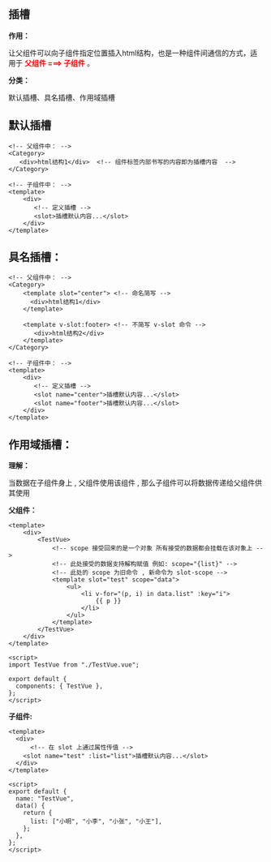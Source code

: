 ## 插槽

**作用：**

让父组件可以向子组件指定位置插入html结构，也是一种组件间通信的方式，适用于 <strong style="color:red">父组件 ===> 子组件</strong> 。



**分类：**

默认插槽、具名插槽、作用域插槽



## 默认插槽

```vue
<!-- 父组件中： -->
<Category>
   <div>html结构1</div>  <!-- 组件标签内部书写的内容即为插槽内容  -->
</Category>

<!-- 子组件中： -->
<template>
    <div>
       <!-- 定义插槽 -->
       <slot>插槽默认内容...</slot>
    </div>
</template>
```



## 具名插槽：

```vue
<!-- 父组件中： -->
<Category>
    <template slot="center"> <!-- 命名简写 --> 
      <div>html结构1</div>
    </template>

    <template v-slot:footer> <!-- 不简写 v-slot 命令 --> 
       <div>html结构2</div>
    </template>
</Category>

<!-- 子组件中： -->
<template>
    <div>
       <!-- 定义插槽 -->
       <slot name="center">插槽默认内容...</slot>
       <slot name="footer">插槽默认内容...</slot>
    </div>
</template>
```





## 作用域插槽：

**理解：**

当数据在子组件身上 , 父组件使用该组件 , 那么子组件可以将数据传递给父组件供其使用



**父组件：**

```vue
<template>
	<div>
    	<TestVue>
            <!-- scope 接受回来的是一个对象 所有接受的数据都会挂载在该对象上 -->
            <!-- 此处接受的数据支持解构赋值 例如: scope="{list}" -->
            <!-- 此处的 scope 为旧命令 , 新命令为 slot-scope -->
      		<template slot="test" scope="data"> 
        		<ul>
          			<li v-for="(p, i) in data.list" :key="i">
            			{{ p }}
          			</li>
        		</ul>
      		</template>
    	</TestVue>
    </div>
</template>

<script>
import TestVue from "./TestVue.vue";

export default {
  components: { TestVue },
};
</script>
```



**子组件:**

```vue
<template>
  <div>
      <!-- 在 slot 上通过属性传值 -->
    <slot name="test" :list="list">插槽默认内容...</slot>
  </div>
</template>

<script>
export default {
  name: "TestVue",
  data() {
    return {
      list: ["小明", "小李", "小张", "小王"],
    };
  },
};
</script>
```

